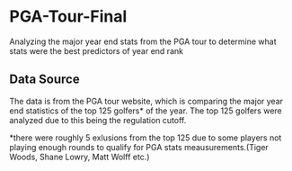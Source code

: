 # PGA-Tour-Final
Analyzing the major year end stats from the PGA tour to determine what stats were the best predictors of year end rank

## Data Source

The data is from the PGA tour website, which is comparing the major year end  statistics of the top 125 golfers* of the year. The top 125 golfers were analyzed due to this being the regulation cutoff.


*there were roughly 5 exlusions from the top 125 due to some players not playing enough rounds to qualify for PGA stats meausurements.(Tiger Woods, Shane Lowry, Matt Wolff etc.)



